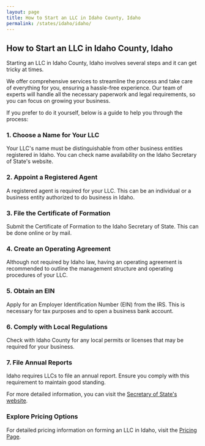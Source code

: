 ```yaml
---
layout: page
title: How to Start an LLC in Idaho County, Idaho
permalink: /states/idaho/idaho/
---
```


<h2>How to Start an LLC in Idaho County, Idaho</h2>

<p>Starting an LLC in Idaho County, Idaho involves several steps and it can get tricky at times.</p>

<p>We offer comprehensive services to streamline the process and take care of everything for you, ensuring a hassle-free experience. Our team of experts will handle all the necessary paperwork and legal requirements, so you can focus on growing your business.</p>

<p>If you prefer to do it yourself, below is a guide to help you through the process:</p>

<h3>1. Choose a Name for Your LLC</h3>
<p>Your LLC's name must be distinguishable from other business entities registered in Idaho. You can check name availability on the Idaho Secretary of State's website.</p>

<h3>2. Appoint a Registered Agent</h3>
<p>A registered agent is required for your LLC. This can be an individual or a business entity authorized to do business in Idaho.</p>

<h3>3. File the Certificate of Formation</h3>
<p>Submit the Certificate of Formation to the Idaho Secretary of State. This can be done online or by mail.</p>

<h3>4. Create an Operating Agreement</h3>
<p>Although not required by Idaho law, having an operating agreement is recommended to outline the management structure and operating procedures of your LLC.</p>

<h3>5. Obtain an EIN</h3>
<p>Apply for an Employer Identification Number (EIN) from the IRS. This is necessary for tax purposes and to open a business bank account.</p>

<h3>6. Comply with Local Regulations</h3>
<p>Check with Idaho County for any local permits or licenses that may be required for your business.</p>

<h3>7. File Annual Reports</h3>
<p>Idaho requires LLCs to file an annual report. Ensure you comply with this requirement to maintain good standing.</p>

<p>For more detailed information, you can visit the <a href="https://www.sos.idaho.gov/">Secretary of State's website</a>.</p>

<h3>Explore Pricing Options</h3>
<p>For detailed pricing information on forming an LLC in Idaho, visit the <a href="{ '/new-pricing/' | relative_url }">Pricing Page</a>.</p>
